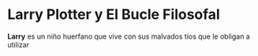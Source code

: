 # Larry Plotter y El Bucle Filosofal

**Larry** es un niño huerfano que vive con sus malvados tíos que le obligan a utilizar
